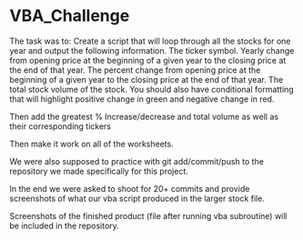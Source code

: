 # VBA_Challenge

The task was to:
	Create a script that will loop through all the stocks for one year and output the following information.
	The ticker symbol.
	Yearly change from opening price at the beginning of a given year to the closing price at the end of that year.
	The percent change from opening price at the beginning of a given year to the closing price at the end of that year.
	The total stock volume of the stock.
	You should also have conditional formatting that will highlight positive change in green and negative change in red.

Then add the greatest % Increase/decrease and total volume as well as their corresponding tickers

Then make it work on all of the worksheets.

We were also supposed to practice with git add/commit/push to the repository we made specifically for this project.

In the end we were asked to shoot for 20+ commits and provide screenshots of what our vba script produced in the larger stock file.

Screenshots of the finished product (file after running vba subroutine) will be included in the repository.


